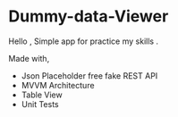 # Dummy-data-Viewer

Hello ,
Simple  app  for practice  my skills .

Made with,

* Json Placeholder free fake REST API
* MVVM Architecture
* Table View 
* Unit Tests
